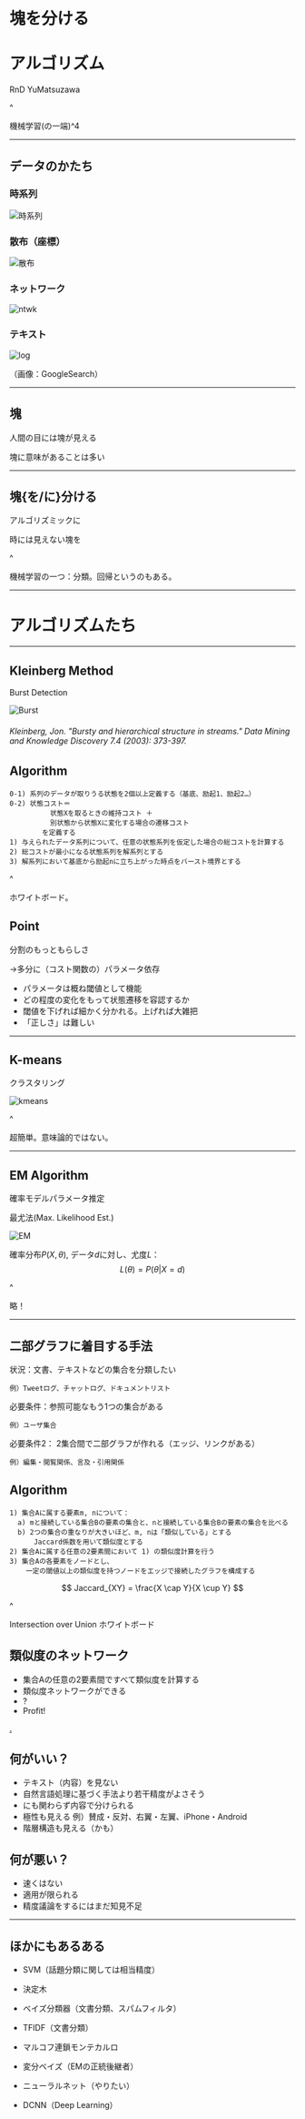 # 塊を分ける
# アルゴリズム

RnD YuMatsuzawa

^

機械学習(の一端)^4

---

## データのかたち

### 時系列

![時系列](http://www.gms-jp.com/MemCalc_HP/fig_1/0140_1.gif)

>>>

### 散布（座標）

![散布](http://www1.doshisha.ac.jp/~mjin/R/31/fig03.PNG)

>>>

### ネットワーク

![ntwk](http://ds9.jaist.ac.jp:8080/images/BA_N1000.png)

>>>

### テキスト

![log](http://www.auge-tech.com/product/log_at.jpg)

（画像：GoogleSearch）

---

## 塊

人間の目には塊が見える

塊に意味があることは多い

---

## 塊{を/に}分ける

アルゴリズミックに

時には見えない塊を

^

機械学習の一つ：分類。回帰というのもある。

---

# アルゴリズムたち

---

## Kleinberg Method

Burst Detection

![Burst](http://iv.slis.indiana.edu/sw/data/burst1.jpg)

###### Kleinberg, Jon. "Bursty and hierarchical structure in streams." Data Mining and Knowledge Discovery 7.4 (2003): 373-397.

>>>

## Algorithm

    0-1) 系列のデータが取りうる状態を2個以上定義する（基底、励起1、励起2…）
    0-2) 状態コスト＝
              状態Xを取るときの維持コスト ＋
              別状態から状態Xに変化する場合の遷移コスト
            を定義する
    1) 与えられたデータ系列について、任意の状態系列を仮定した場合の総コストを計算する
    2) 総コストが最小になる状態系列を解系列とする
    3) 解系列において基底から励起nに立ち上がった時点をバースト境界とする

^

ホワイトボード。

>>>

## Point

分割のもっともらしさ

→多分に（コスト関数の）パラメータ依存

* パラメータは概ね閾値として機能
 * どの程度の変化をもって状態遷移を容認するか
* 閾値を下げれば細かく分かれる。上げれば大雑把
* 「正しさ」は難しい

---

## K-means

クラスタリング

![kmeans](http://www.mathworks.com/matlabcentral/fileexchange/screenshots/2240/original.jpg)

^

超簡単。意味論的ではない。

---

## EM Algorithm

確率モデルパラメータ推定

最尤法(Max. Likelihood Est.)

![EM](http://cdn-ak.f.st-hatena.com/images/fotolife/l/lofas/20150303/20150303145322.png)

確率分布$P(X,\theta)$, データ$d$に対し、尤度$L$：
$$
L(\theta) =P(\theta | X = d)
$$

^

略！

---

## 二部グラフに着目する手法

状況：文書、テキストなどの集合を分類したい

    例）Tweetログ、チャットログ、ドキュメントリスト

必要条件：参照可能なもう1つの集合がある

    例）ユーザ集合

必要条件2：
2集合間で二部グラフが作れる（エッジ、リンクがある）

    例）編集・閲覧関係、言及・引用関係

>>>

## Algorithm

    1) 集合Aに属する要素m, nについて：
      a) mと接続している集合Bの要素の集合と、nと接続している集合Bの要素の集合を比べる
      b) 2つの集合の重なりが大きいほど、m, nは「類似している」とする
          Jaccard係数を用いて類似度とする
    2) 集合Aに属する任意の2要素間において 1) の類似度計算を行う
    3) 集合Aの各要素をノードとし、
        一定の閾値以上の類似度を持つノードをエッジで接続したグラフを構成する

$$
Jaccard_{XY} = \frac{X \cap Y}{X \cup Y}
$$

^

Intersection over Union
ホワイトボード

>>>

## 類似度のネットワーク

+ 集合Aの任意の2要素間ですべて類似度を計算する
+ 類似度ネットワークができる
+ ?
+ Profit!

[.](https://github.com/YuMatsuzawa/slides/blob/master/master_thesis.pdf)

>>>

## 何がいい？

* テキスト（内容）を見ない
 * 自然言語処理に基づく手法より若干精度がよさそう
* にも関わらず内容で分けられる
* 極性も見える
        例）賛成・反対、右翼・左翼、iPhone・Android
* 階層構造も見える（かも）

## 何が悪い？

* 速くはない
* 適用が限られる
* 精度議論をするにはまだ知見不足

---

## ほかにもあるある

* SVM（話題分類に関しては相当精度）
* 決定木
* ベイズ分類器（文書分類、スパムフィルタ）
* TFIDF（文書分類）

* マルコフ連鎖モンテカルロ
* 変分ベイズ（EMの正統後継者）

* ニューラルネット（やりたい）
 * DCNN（Deep Learning）
